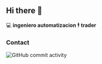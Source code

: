 ## Hi there 👋

:computer: **ingeniero automatizacion**
🕴️ **trader**

### Contact
![GitHub commit activity](https://img.shields.io/github/commit-activity/m/marlonchca3/marlonchca3)



